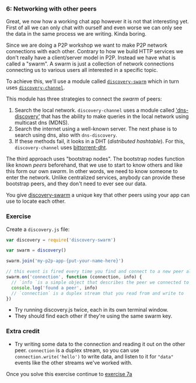 ### 6: Networking with other peers

Great, we now how a working chat app however it is not that interesting yet. First of all we can only chat with ourself and even worse we can only see the data in the same process we are writing. Kinda boring.

Since we are doing a P2P workshop we want to make P2P network connections with each other. Contrary to how we build HTTP services we don't really have a client/server model in P2P. Instead we have what is called a "swarm". A swarm is just a collection of network connections connecting us to various users all interested in a specific topic.

To achieve this, we'll use a module called [`discovery-swarm`](https://github.com/mafintosh/discovery-swarm) which in turn uses [`discovery-channel`](https://github.com/maxogden/discovery-channel).

This module has three strategies to connect the _swarm_ of peers:

1. Search the local network. `discovery-channel` uses a module called ['dns-discovery'](https://github.com/mafintosh/dns-discovery) that has the ability to make queries in the local network using multicast dns (MDNS).
2. Search the internet using a well-known server. The next phase is to search using dns, also with `dns-discovery`.
3. If these methods fail, it looks in a DHT (_distributed hashtable_). For this, `discovery-channel` uses [bittorrent-dht](https://github.com/webtorrent/bittorrent-dht).

The third approach uses "bootstrap nodes". The bootstrap nodes
function like known _peers_ beforehand, that we use to start to know others and
like this form our own _swarm_. In other words, we need to know someone to enter the network. Unlike centralized services, anybody can provide these bootstrap peers, and they don't need to ever see our data.

You give [discovery-swarm](https://github.com/mafintosh/discovery-swarm) a unique key that other peers using your app can use to locate each other.

### Exercise

Create a `discovery.js` file:

```js
var discovery = require('discovery-swarm')

var swarm = discovery()

swarm.join('my-p2p-app-{put-your-name-here}')

// this event is fired every time you find and connect to a new peer also on the same key
swarm.on('connection', function (connection, info) {
  // `info `is a simple object that describes the peer we connected to
  console.log('found a peer', info)
  // `connection` is a duplex stream that you read from and write to
})
```

* Try running discovery.js twice, each in its own terminal window. 
* They should find each other if they're using the same swarm key.

### Extra credit

* Try writing some data to the connection and reading it out on the other peer. `connection` is a duplex stream, so you can use `connection.write('hello')` to write data, and listen to it for `"data"` events like the other streams we've worked with.

Once you solve this exercise continue to [exercise 7a](07a.html)
